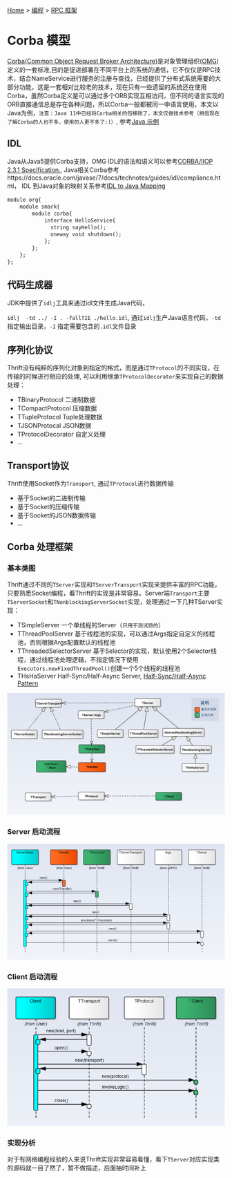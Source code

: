[Home](/) > [编程](program/) > [RPC 框架](program/rpc)
# Corba 模型
[Corba(Common Object Request Broker Architecture)](https://en.wikipedia.org/wiki/Common_Object_Request_Broker_Architecture)是对象管理组织([OMG](https://en.wikipedia.org/wiki/Object_Management_Group))定义的一套标准,目的是促进部署在不同平台上的系统的通信，它不仅仅是RPC技术，结合NameService进行服务的注册与查找，已经提供了分布式系统需要的大部分功能，这是一套相对比较老的技术，现在只有一些遗留的系统还在使用Corba，虽然Corba定义是可以通过多个ORB实现互相访问，但不同的语言实现的ORB直接通信总是存在各种问题，所以Corba一般都被同一中语言使用，本文以Java为例，`注意：Java 11中已经将Corba相关的包移除了，本文仅做技术参考（相信现在了解Corba的人也不多，使用的人更不多了:)）`, 参考[Java 示例](https://docs.oracle.com/javase/7/docs/technotes/guides/idl/jidlExample.html)
## IDL
Java从Java5提供Corba支持，OMG IDL的语法和语义可以参考[CORBA/IIOP 2.3.1 Specification.](https://www.omg.org/cgi-bin/doc?formal/99-10-07), Java相关Corba参考https://docs.oracle.com/javase/7/docs/technotes/guides/idl/compliance.html， IDL 到Java对象的映射关系参考[IDL to Java Mapping](https://docs.oracle.com/javase/7/docs/technotes/guides/idl/mapping/jidlMapping.html)

```idl
module org{
	module smark{
		module corba{
            interface HelloService{
			  string sayHello();
			  oneway void shutdown();
            };
		};
	};
};
```

## 代码生成器
JDK中提供了`idlj`工具来通过idl文件生成Java代码，

`idlj  -td ../ -I . -fallTIE ./hello.idl`, 通过`idlj`生产Java语言代码，`-td` 指定输出目录，`-I` 指定需要包含的`.idl`文件目录
## 序列化协议
Thrift没有纯粹的序列化对象到指定的格式，而是通过`TProtocol`的不同实现，在传输的时候进行相应的处理, 可以利用继承`TProtocolDecorator`来实现自己的数据处理：
* TBinaryProtocol 二进制数据
* TCompactProtocol 压缩数据
* TTupleProtocol Tuple处理数据
* TJSONProtocal JSON数据
* TProtocolDecorator 自定义处理
* ...

## Transport协议
Thrift使用Socket作为`Transport`, 通过`TProtocol`进行数据传输
* 基于Socket的二进制传输
* 基于Socket的压缩传输
* 基于Socket的JSON数据传输
* ...

## Corba 处理框架

### 基本类图
Thrift通过不同的`TServer`实现和`TServerTransport`实现来提供丰富的RPC功能，只要熟悉Socket编程，看Thrift的实现是非常容易。Server端`Transport`主要`TServerSocket`和`TNonblockingServerSocket`实现，处理通过一下几种TServer实现：
* TSimpleServer 一个单线程的Server（`只用于测试目的`）
* TThreadPoolServer 基于线程池的实现，可以通过Args指定自定义的线程池，否则根据Args配置默认的线程池
* TThreadedSelectorServer 基于Selector的实现，默认使用2个Selector线程，通过线程池处理逻辑，不指定情况下使用`Executors.newFixedThreadPool()`创建一个5个线程的线程池
* THsHaServer Half-Sync/Half-Async Server, [Half-Sync/Half-Async Pattern](https://java-design-patterns.com/patterns/half-sync-half-async/)

![](img/thrift-intro-class.png)
### Server 启动流程

![](img/thrift-server-start.png)
### Client 启动流程

![](img/thrift-client-logic.png)
### 实现分析
对于有网络编程经验的人来说Thrift实现非常容易看懂，看下`TServer`对应实现类的源码就一目了然了，暂不做描述，后面抽时间补上
